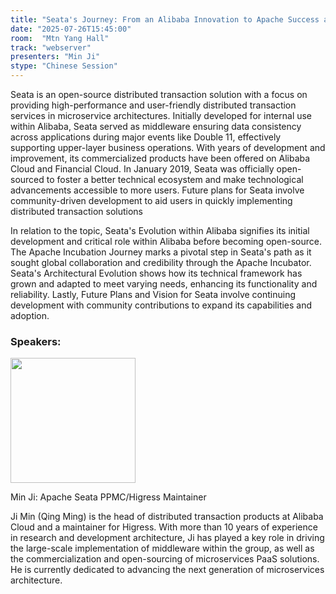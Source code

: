 ```yaml
---
title: "Seata's Journey: From an Alibaba Innovation to Apache Success and Beyond"
date: "2025-07-26T15:45:00"
room:  "Mtn Yang Hall"
track: "webserver"
presenters: "Min Ji"
stype: "Chinese Session"
---
```


Seata is an open-source distributed transaction solution with a focus on providing high-performance and user-friendly distributed transaction services in microservice architectures. Initially developed for internal use within Alibaba, Seata served as middleware ensuring data consistency across applications during major events like Double 11, effectively supporting upper-layer business operations. With years of development and improvement, its commercialized products have been offered on Alibaba Cloud and Financial Cloud. In January 2019, Seata was officially open-sourced to foster a better technical ecosystem and make technological advancements accessible to more users. Future plans for Seata involve community-driven development to aid users in quickly implementing distributed transaction solutions 

In relation to the topic, Seata's Evolution within Alibaba signifies its initial development and critical role within Alibaba before becoming open-source. The Apache Incubation Journey marks a pivotal step in Seata's path as it sought global collaboration and credibility through the Apache Incubator. Seata's Architectural Evolution shows how its technical framework has grown and adapted to meet varying needs, enhancing its functionality and reliability. Lastly, Future Plans and Vision for Seata involve continuing development with community contributions to expand its capabilities and adoption.

### Speakers:


<img src="https://sessionize.com/image/ed51-400o400o1-BTDBgQinUQrS5cv8CRWb4e.jpg" width="200" /><br/>

Min Ji: Apache Seata PPMC/Higress Maintainer

Ji Min (Qing Ming) is the head of distributed transaction products at Alibaba Cloud and a maintainer for Higress. With more than 10 years of experience in research and development architecture, Ji has played a key role in driving the large-scale implementation of middleware within the group, as well as the commercialization and open-sourcing of microservices PaaS solutions. He is currently dedicated to advancing the next generation of microservices architecture.